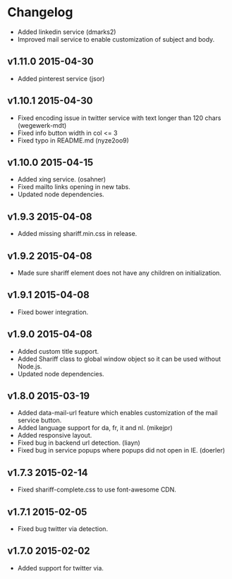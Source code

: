 # Changelog

* Added linkedin service (dmarks2)
* Improved mail service to enable customization of subject and body.

## v1.11.0 2015-04-30

* Added pinterest service (jsor)

## v1.10.1 2015-04-30
* Fixed encoding issue in twitter service with text longer than 120 chars (wegewerk-mdt)
* Fixed info button width in col <= 3
* Fixed typo in README.md (nyze2oo9)

## v1.10.0 2015-04-15
* Added xing service. (osahner)
* Fixed mailto links opening in new tabs.
* Updated node dependencies.

## v1.9.3 2015-04-08
* Added missing shariff.min.css in release.

## v1.9.2 2015-04-08
* Made sure shariff element does not have any children on initialization.

## v1.9.1 2015-04-08
* Fixed bower integration.

## v1.9.0 2015-04-08
* Added custom title support.
* Added Shariff class to global window object so it can be used without Node.js.
* Updated node dependencies.

## v1.8.0 2015-03-19
* Added data-mail-url feature which enables customization of the mail service button.
* Added language support for da, fr, it and nl. (mikejpr)
* Added responsive layout.
* Fixed bug in backend url detection. (liayn)
* Fixed bug in service popups where popups did not open in IE. (doerler)

## v1.7.3 2015-02-14
* Fixed shariff-complete.css to use font-awesome CDN.

## v1.7.1 2015-02-05
* Fixed bug twitter via detection.

## v1.7.0 2015-02-02
* Added support for twitter via.
